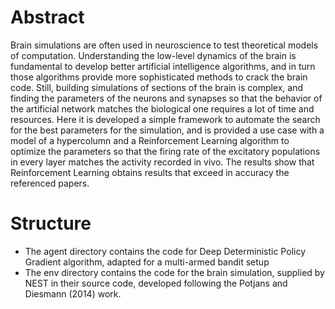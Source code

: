 # Abstract

Brain simulations are often used in neuroscience to test theoretical models of computation. Understanding the low-level dynamics of the brain is fundamental to develop better artificial intelligence algorithms, and in turn those algorithms provide more sophisticated methods to crack the brain code. 
Still, building simulations of sections of the brain is complex, and finding the parameters of the neurons and synapses so that the behavior of the artificial network matches the biological one requires a lot of time and resources.
Here it is developed a simple framework to automate the search for the best parameters for the simulation, and is provided a use case with a model of a hypercolumn and a Reinforcement Learning algorithm to optimize the parameters so that the firing rate of the excitatory populations in every layer matches the activity recorded in vivo.
The results show that Reinforcement Learning obtains results that exceed in accuracy the referenced papers.

# Structure

- The agent directory contains the code for Deep Deterministic Policy Gradient algorithm, adapted for a multi-armed bandit setup
- The env directory contains the code for the brain simulation, supplied by NEST in their source code, developed following the Potjans and Diesmann (2014) work.
